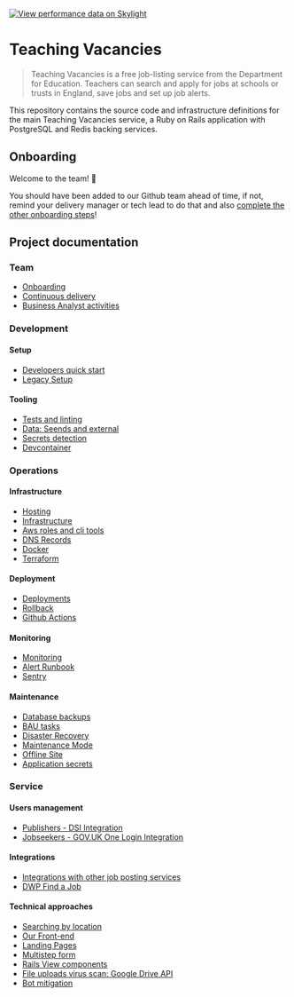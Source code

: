 [![View performance data on Skylight](https://badges.skylight.io/status/xsMWeSG9ned8.svg?token=eaPo1dGrntf1PGO-yjiIJhUhPcJz8wLC0SqenY-PDbc)](https://www.skylight.io/app/applications/xsMWeSG9ned8)

# Teaching Vacancies

> Teaching Vacancies is a free job-listing service from the Department for Education. Teachers can
> search and apply for jobs at schools or trusts in England, save jobs and set up job alerts.

This repository contains the source code and infrastructure definitions for the main Teaching
Vacancies service, a Ruby on Rails application with PostgreSQL and Redis backing services.

## Onboarding

Welcome to the team! 🐯

You should have been added to our Github team ahead of time, if not, remind your delivery manager or
tech lead to do that and also [complete the other onboarding steps](documentation/team/onboarding.md)!

## Project documentation

### Team
* [Onboarding](/documentation/team/onboarding.md)
* [Continuous delivery](/documentation/team/continuous-delivery.md)
* [Business Analyst activities](/documentation/team/business-analyst-activities.md)

### Development

#### Setup
* [Developers quick start](/documentation/development/setup/quick_start.md)
* [Legacy Setup](/documentation/development/setup/legacy-setup.md)

#### Tooling
* [Tests and linting](/documentation/development/tooling/testing.md)
* [Data: Seends and external](/documentation/development/tooling/data.md)
* [Secrets detection](/documentation/development/tooling/secrets-detection.md)
* [Devcontainer](/documentation/development/tooling/devcontainer.md)

### Operations

#### Infrastructure
* [Hosting](/documentation/operations/infrastructure/hosting.md)
* [Infrastructure](/documentation/operations/infrastructure/infrastructure.md)
* [Aws roles and cli tools](/documentation/operations/infrastructure/aws-roles-and-cli-tools.md)
* [DNS Records](/documentation/operations/infrastructure/dns-records.md)
* [Docker](/documentation/operations/infrastructure/docker.md)
* [Terraform](/documentation/operations/infrastructure/terraform.md)

#### Deployment
* [Deployments](/documentation/operations/deployment/deployments.md)
* [Rollback](/documentation/operations/deployment/rollback.md)
* [Github Actions](/documentation/operations/deployment/github-actions.md)

#### Monitoring
* [Monitoring](/documentation/operations/monitoring/monitoring.md)
* [Alert Runbook](/documentation/operations/monitoring/alert-runbook.md)
* [Sentry](/documentation/operations/monitoring/sentry.md)

#### Maintenance
* [Database backups](/documentation/operations/maintenance/database-backups.md)
* [BAU tasks](/documentation/operations/maintenance/bau-tasks.md)
* [Disaster Recovery](/documentation/operations/maintenance/disaster-recovery.md)
* [Maintenance Mode](/documentation/operations/maintenance/maintenance-mode.md)
* [Offline Site](/documentation/operations/maintenance/offline-site.md)
* [Application secrets](/documentation/operations/maintenance/application-secrets.md)

### Service

#### Users management
* [Publishers - DSI Integration](/documentation/service/users/dsi-integration.md)
* [Jobseekers - GOV.UK One Login Integration](/documentation/service/users/govuk-one-login.md)

#### Integrations
* [Integrations with other job posting services](/documentation/service/integrations/integrations.md)
* [DWP Find a Job](/documentation/service/integrations/dwp-find-a-job.md)

#### Technical approaches
* [Searching by location](/documentation/service/technical/searching-by-location.md)
* [Our Front-end](/documentation/service/technical/front-end.md)
* [Landing Pages](/documentation/service/technical/landing-pages.md)
* [Multistep form](/documentation/service/technical/multistep-form.md)
* [Rails View components](/documentation/service/technical/components.md)
* [File uploads virus scan: Google Drive API](/documentation/service/technical/google-drive-api.md)
* [Bot mitigation](/documentation/service/technical/bot-mitigation.md)


